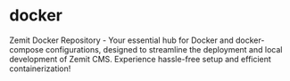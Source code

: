 # docker
Zemit Docker Repository - Your essential hub for Docker and docker-compose configurations, designed to streamline the deployment and local development of Zemit CMS. Experience hassle-free setup and efficient containerization!
